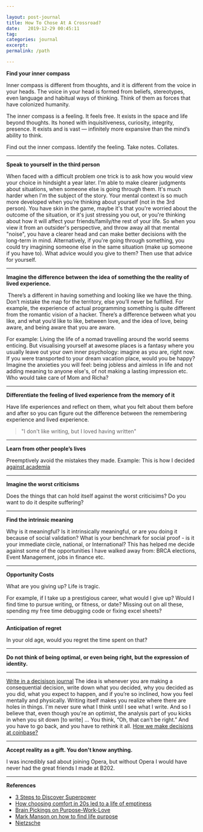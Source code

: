 ```yaml
---

layout: post-journal
title: How To Chose At A Crossroad?
date:   2019-12-29 00:45:11
tag: 
categories: journal
excerpt: 
permalink: /path

---
```


**Find your inner compass**

Inner compass is different from thoughts, and it is different from the voice in your heads. The voice in your head is formed from beliefs, stereotypes, even language and habitual ways of thinking. Think of them as forces that have colonized humanity.

The inner compass is a feeling.  It feels free. It exists in the space and life beyond thoughts. Its honed with inquisitiveness, curiosity, integrity, presence.  It exists and is vast — infinitely more expansive than the mind’s ability to think.  

Find out the inner compass. Identify the feeling. Take notes. Collates.

---

**Speak to yourself in the third person**

When faced with a difficult problem one trick is to ask how you would view your choice in hindsight a year later. I'm able to make clearer judgments about situations, when someone else is going through them. It's much harder when I'm the subject of the story.  Your mental context is so much more developed when you're thinking about yourself (not in the 3rd person). You have skin in the game, maybe it's that you're worried about the outcome of the situation, or it's just stressing you out, or you're thinking about how it will affect your friends/family/the rest of your life. So when you view it from an outsider's perspective, and throw away all that mental "noise", you have a clearer head and can make better decisions with the long-term in mind.  Alternatively, if you're going through something, you could try imagining someone else in the same situation (make up someone if you have to). What advice would you give to them? Then use that advice for yourself.

---

**Imagine the difference between the idea of something the the reality of lived experience.** 

 There’s a different in having something and looking like we have the thing. Don’t mistake the map for the territory, else you’ll never be fulfilled. For example, the experience of actual programming something is quite different from the romantic vision of a hacker.  There’s a difference between what you like, and what you’d like to like, between love, and the idea of love, being aware, and being aware that you are aware.

For example: Living the life of a nomad travelling around the world seems enticing. But visualising yourself at awesome places is a fantasy where you usually leave out your own inner psychology: imagine as you are, right now. If you were transported to your dream vacation place, would you be happy?  Imagine the anxieties you will feel:  being jobless and aimless in life and not adding meaning to anyone else's, of not making a lasting impression etc.  Who would take care of Mom and Richa? 

---

**Differentiate the feeling of lived experience from the memory of it**

Have life experiences and reflect on them, what you felt about them before and after so you can figure out the difference between the remembering experience and lived experience.  
> "I don't like writing, but I loved having written"

---

**Learn from other people’s lives**

Preemptively avoid the mistakes they made. Example: This is how I decided [against academia](/academia)

---

**Imagine the worst criticisms**

Does the things that can hold itself against the worst criticisims? Do you want to do it despite suffering? 

---

**Find the intrinsic meaning**

Why is it meaningful?  Is it intrinsically meaningful, or are you doing it because of social validation? What is your benchmark for social proof - is it your immediate circle, national, or International? This has helped me decide against some of the opportunities I have walked away from: BRCA elections, Event Management, jobs in finance etc. 

---

**Opportunity Costs**

What are you giving up? Life is tragic. 

For example, if I take up a prestigious career, what would I give up? Would I find time to pursue writing, or fitness, or date?  Missing out on all these, spending my free time debugging code or fixing excel sheets?

---

**Anticipation of regret**

In your old age, would you regret the time spent on that? 


---

**Do not think of being optimal, or even being right, but the expression of identity.** 

----

[Write in a decisison journal](https://www.fs.blog/2014/02/decision-journal/)
 The idea is whenever you are making a consequential decision, write down what you decided, why you decided as you did, what you expect to happen, and if you’re so inclined, how you feel mentally and physically. Writing itself makes you realize where there are holes in things. I'm never sure what I think until I see what I write. And so I believe that, even though you're an optimist, the analysis part of you kicks in when you sit down [to write] … You think, “Oh, that can't be right.” And you have to go back, and you have to rethink it all. [How we make decisions at coinbase?](https://medium.com/@barmstrong/how-we-make-decisions-at-coinbase-cd6c630322e9)

-----



**Accept reality as a gift. You don't know anything.**

I was incredibly sad about joining Opera, but without Opera I would have never had the great friends I made at B202. 


----

**References**

- [3 Steps to Discover Superpower](https://medium.com/the-mission/3-steps-to-discover-your-superpowers-64516d3673ca)
- [How choosing comfort in 20s led to a life of emptiness](http://nextshark.com/man-reveals-how-choosing-comfort-in-his-20s-led-to-a-life-of-emptiness-and-pain/)
- [Brain Pickings on Purpose-Work-Love](http://www.brainpickings.org/2012/02/27/purpose-work-love/)
- [Mark Manson on how to find life purpose](http://markmanson.net/life-purpose)
- [Nietzsche](https://www.brainpickings.org/2015/09/30/nietzsche-find-yourself-schopenhauer-as-educator/)